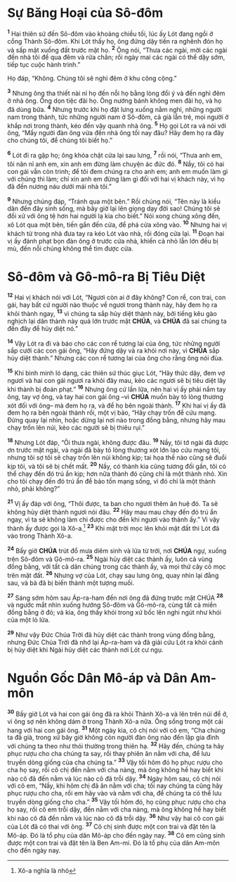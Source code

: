 # Sự Băng Hoại của Sô-đôm
<sup><b>1</b></sup> Hai thiên sứ đến Sô-đôm vào khoảng chiều tối, lúc ấy Lót đang ngồi ở cổng Thành Sô-đôm. Khi Lót thấy họ, ông đứng dậy tiến ra nghênh đón họ và sấp mặt xuống đất trước mặt họ. <sup><b>2</b></sup> Ông nói, “Thưa các ngài, mời các ngài đến nhà tôi để qua đêm và rửa chân; rồi ngày mai các ngài có thể dậy sớm, tiếp tục cuộc hành trình.”

Họ đáp, “Không. Chúng tôi sẽ nghỉ đêm ở khu công cộng.”

<sup><b>3</b></sup> Nhưng ông tha thiết nài nỉ họ đến nỗi họ bằng lòng đổi ý và đến nghỉ đêm ở nhà ông. Ông dọn tiệc đãi họ. Ông nướng bánh không men đãi họ, và họ đã dùng bữa. <sup><b>4</b></sup> Nhưng trước khi họ đặt lưng xuống nằm nghỉ, những người nam trong thành, tức những người nam ở Sô-đôm, cả già lẫn trẻ, mọi người ở khắp nơi trong thành, kéo đến vây quanh nhà ông. <sup><b>5</b></sup> Họ gọi Lót ra và nói với ông, “Mấy người đàn ông vừa đến nhà ông tối nay đâu? Hãy đem họ ra đây cho chúng tôi, để chúng tôi biết họ.”

<sup><b>6</b></sup> Lót đi ra gặp họ; ông khóa chặt cửa lại sau lưng, <sup><b>7</b></sup> rồi nói, “Thưa anh em, tôi năn nỉ anh em, xin anh em đừng làm chuyện ác đức đó. <sup><b>8</b></sup> Nầy, tôi có hai con gái vẫn còn trinh; để tôi đem chúng ra cho anh em; anh em muốn làm gì với chúng thì làm; chỉ xin anh em đừng làm gì đối với hai vị khách này, vì họ đã đến nương náu dưới mái nhà tôi.”

<sup><b>9</b></sup> Nhưng chúng đáp, “Tránh qua một bên.” Rồi chúng nói, “Tên này là kiều dân đến đây sinh sống, mà bây giờ lại lên giọng dạy đời sao! Chúng tôi sẽ đối xử với ông tệ hơn hai người lạ kia cho biết.” Nói xong chúng xông đến, xô Lót qua một bên, tiến gần đến cửa, để phá cửa xông vào. <sup><b>10</b></sup> Nhưng hai vị khách từ trong nhà đưa tay ra kéo Lót vào nhà, rồi đóng cửa lại. <sup><b>11</b></sup> Đoạn hai vị ấy đánh phạt bọn đàn ông ở trước cửa nhà, khiến cả nhỏ lẫn lớn đều bị mù, đến nỗi chúng không thể tìm được cửa.

# Sô-đôm và Gô-mô-ra Bị Tiêu Diệt
<sup><b>12</b></sup> Hai vị khách nói với Lót, “Ngươi còn ai ở đây không? Con rể, con trai, con gái, hay bất cứ người nào thuộc về ngươi trong thành này, hãy đem họ ra khỏi thành ngay, <sup><b>13</b></sup> vì chúng ta sắp hủy diệt thành này, bởi tiếng kêu gào nghịch lại dân thành này quá lớn trước mặt **CHÚA**, và **CHÚA** đã sai chúng ta đến đây để hủy diệt nó.”

<sup><b>14</b></sup> Vậy Lót ra đi và báo cho các con rể tương lai của ông, tức những người sắp cưới các con gái ông, “Hãy đứng dậy và ra khỏi nơi này, vì **CHÚA** sắp hủy diệt thành.” Nhưng các con rể tương lai của ông cho rằng ông nói đùa.

<sup><b>15</b></sup> Khi bình minh ló dạng, các thiên sứ thúc giục Lót, “Hãy thức dậy, đem vợ ngươi và hai con gái ngươi ra khỏi đây mau, kẻo các ngươi sẽ bị tiêu diệt lây khi thành bị đoán phạt.” <sup><b>16</b></sup> Nhưng ông cứ lần lữa, nên hai vị ấy phải nắm tay ông, tay vợ ông, và tay hai con gái ông –vì **CHÚA** muốn bày tỏ lòng thương xót đối với ông– mà đem họ ra, và để họ bên ngoài thành. <sup><b>17</b></sup> Khi hai vị ấy đã đem họ ra bên ngoài thành rồi, một vị bảo, “Hãy chạy trốn để cứu mạng. Đừng quay lại nhìn, hoặc dừng lại nơi nào trong đồng bằng, nhưng hãy mau chạy trốn lên núi, kẻo các người sẽ bị thiêu rụi.”

<sup><b>18</b></sup> Nhưng Lót đáp, “Ôi thưa ngài, không được đâu. <sup><b>19</b></sup> Nầy, tôi tớ ngài đã được ơn trước mặt ngài, và ngài đã bày tỏ lòng thương xót lớn lao cứu mạng tôi, nhưng tôi sợ tôi sẽ chạy trốn lên núi không kịp; tai họa thế nào cũng sẽ đuổi kịp tôi, và tôi sẽ bị chết mất. <sup><b>20</b></sup> Nầy, có thành kia cũng tương đối gần, tôi có thể chạy đến đó trú ẩn kịp; hơn nữa thành đó cũng chỉ là một thành nhỏ. Xin cho tôi chạy đến đó trú ẩn để bảo tồn mạng sống, vì đó chỉ là một thành nhỏ, phải không?”

<sup><b>21</b></sup> Vị ấy đáp với ông, “Thôi được, ta ban cho ngươi thêm ân huệ đó. Ta sẽ không hủy diệt thành ngươi nói đâu. <sup><b>22</b></sup> Hãy mau mau chạy đến đó trú ẩn ngay, vì ta sẽ không làm chi được cho đến khi ngươi vào thành ấy.” Vì vậy thành ấy được gọi là Xô-a.[^1-e882eeb3-7399-42b4-b55a-151e466b3078] <sup><b>23</b></sup> Khi mặt trời mọc lên khỏi mặt đất thì Lót đã vào trong Thành Xô-a.

<sup><b>24</b></sup> Bấy giờ **CHÚA** trút đổ mưa diêm sinh và lửa từ trời, nơi **CHÚA** ngự, xuống trên Sô-đôm và Gô-mô-ra. <sup><b>25</b></sup> Ngài hủy diệt các thành ấy, luôn cả vùng đồng bằng, với tất cả dân chúng trong các thành ấy, và mọi thứ cây cỏ mọc trên mặt đất. <sup><b>26</b></sup> Nhưng vợ của Lót, chạy sau lưng ông, quay nhìn lại đằng sau, và bà đã bị biến thành một tượng muối.

<sup><b>27</b></sup> Sáng sớm hôm sau Áp-ra-ham đến nơi ông đã đứng trước mặt CHÚA <sup><b>28</b></sup> và ngước mắt nhìn xuống hướng Sô-đôm và Gô-mô-ra, cùng tất cả miền đồng bằng ở đó; và kìa, ông thấy khói trong xứ bốc lên nghi ngút như khói của một lò lửa.

<sup><b>29</b></sup> Như vậy Đức Chúa Trời đã hủy diệt các thành trong vùng đồng bằng, nhưng Đức Chúa Trời đã nhớ lại Áp-ra-ham và đã giải cứu Lót ra khỏi cảnh bị hủy diệt khi Ngài hủy diệt các thành nơi Lót cư ngụ.

# Nguồn Gốc Dân Mô-áp và Dân Am-môn
<sup><b>30</b></sup> Bấy giờ Lót và hai con gái ông đã ra khỏi Thành Xô-a và lên trên núi để ở, vì ông sợ nên không dám ở trong Thành Xô-a nữa. Ông sống trong một cái hang với hai con gái ông. <sup><b>31</b></sup> Một ngày kia, cô chị nói với cô em, “Cha chúng ta đã già, trong xứ bây giờ không còn người đàn ông nào đến lập gia đình với chúng ta theo như thói thường trong thiên hạ. <sup><b>32</b></sup> Hãy đến, chúng ta hãy phục rượu cho cha chúng ta say, rồi thay phiên ăn nằm với cha, để lưu truyền dòng giống của cha chúng ta.” <sup><b>33</b></sup> Vậy tối hôm đó họ phục rượu cho cha họ say, rồi cô chị đến nằm với cha nàng, mà ông không hề hay biết khi nào cô đã đến nằm và lúc nào cô đã trỗi dậy. <sup><b>34</b></sup> Ngày hôm sau, cô chị nói với cô em, “Nầy, khi hôm chị đã ăn nằm với cha; tối nay chúng ta cũng hãy phục rượu cho cha, rồi em hãy vào và nằm với cha, để chúng ta có thể lưu truyền dòng giống cho cha.” <sup><b>35</b></sup> Vậy tối hôm đó, họ cũng phục rượu cho cha họ say, rồi cô em trỗi dậy, đến nằm với cha nàng, mà ông không hề hay biết khi nào cô đã đến nằm và lúc nào cô đã trỗi dậy. <sup><b>36</b></sup> Như vậy hai cô con gái của Lót đã có thai với ông. <sup><b>37</b></sup> Cô chị sinh được một con trai và đặt tên là Mô-áp. Đó là tổ phụ của dân Mô-áp cho đến ngày nay. <sup><b>38</b></sup> Cô em cũng sinh được một con trai và đặt tên là Ben Am-mi. Đó là tổ phụ của dân Am-môn cho đến ngày nay.

[^1-e882eeb3-7399-42b4-b55a-151e466b3078]: Xô-a nghĩa là nhỏ